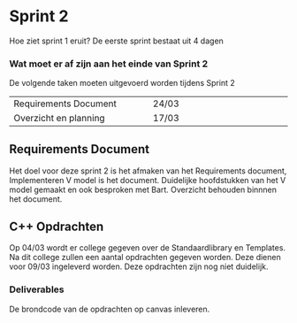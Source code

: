 # Sprint 2 

Hoe ziet sprint 1 eruit?
De eerste sprint bestaat uit 4 dagen


### Wat moet er af zijn aan het einde van Sprint 2
De volgende taken moeten uitgevoerd worden tijdens Sprint 2 

<table>
<tr>
<td width="33%">
Requirements Document
</td>
<td width="33%">
24/03
</td>
</tr>
<tr>
<td width="33%">
Overzicht en planning
</td>
<td width="33%">
17/03
</td>
</tr>
<tr>
</tr>
</table>

## Requirements Document

Het doel voor deze sprint 2 is het afmaken van het Requirements document,
Implementeren V model is het document. 
Duidelijke hoofdstukken van het V model gemaakt en ook besproken met Bart. 
Overzicht behouden binnnen het document.

## C++ Opdrachten
Op 04/03 wordt er college gegeven over de Standaardlibrary en Templates. Na dit college zullen een aantal opdrachten gegeven worden. Deze dienen voor 09/03 ingeleverd worden. Deze opdrachten zijn nog niet duidelijk.

### Deliverables 
De brondcode van de opdrachten op canvas inleveren.

